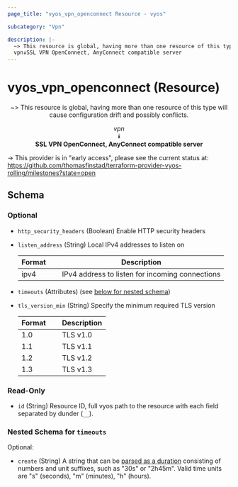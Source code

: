 ```yaml
---
page_title: "vyos_vpn_openconnect Resource - vyos"

subcategory: "Vpn"

description: |- 
  ~> This resource is global, having more than one resource of this type will cause configuration drift and possibly conflicts.
  vpn⯯SSL VPN OpenConnect, AnyConnect compatible server
---
```


# vyos_vpn_openconnect (Resource)
<center>

~> This resource is global, having more than one resource of this type will cause configuration drift and possibly conflicts.

*vpn*  
⯯  
**SSL VPN OpenConnect, AnyConnect compatible server**


</center>

-> This provider is in "early access", please see the current status at: https://github.com/thomasfinstad/terraform-provider-vyos-rolling/milestones?state=open

## Schema

### Optional

- `http_security_headers` (Boolean) Enable HTTP security headers
- `listen_address` (String) Local IPv4 addresses to listen on

    |Format  &emsp;|Description                                      |
    |----------|---------------------------------------------------|
    |ipv4    &emsp;|IPv4 address to listen for incoming connections  |
- `timeouts` (Attributes) (see [below for nested schema](#nestedatt--timeouts))
- `tls_version_min` (String) Specify the minimum required TLS version

    |Format  &emsp;|Description  |
    |----------|---------------|
    |1.0     &emsp;|TLS v1.0     |
    |1.1     &emsp;|TLS v1.1     |
    |1.2     &emsp;|TLS v1.2     |
    |1.3     &emsp;|TLS v1.3     |

### Read-Only

- `id` (String) Resource ID, full vyos path to the resource with each field separated by dunder (`__`).

<a id="nestedatt--timeouts"></a>
### Nested Schema for `timeouts`

Optional:

- `create` (String) A string that can be [parsed as a duration](https://pkg.go.dev/time#ParseDuration) consisting of numbers and unit suffixes, such as &#34;30s&#34; or &#34;2h45m&#34;. Valid time units are &#34;s&#34; (seconds), &#34;m&#34; (minutes), &#34;h&#34; (hours).  

